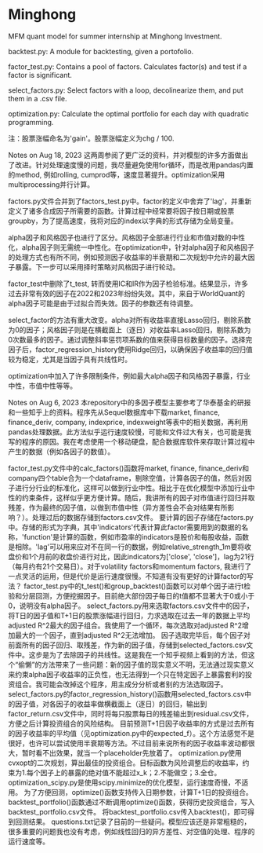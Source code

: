 # Minghong
MFM quant model for summer internship at Minghong Investment.

backtest.py: A module for backtesting, given a portofolio.

factor_test.py: Contains a pool of factors. Calculates factor(s) and test if a factor is significant.

select_factors.py: Select factors with a loop, decolinearize them, and put them in a .csv file.

optimization.py: Calculate the optimal portfolio for each day with quadratic programming.

注：股票涨幅命名为'gain'。股票涨幅定义为chg / 100.

Notes on Aug 18, 2023
这两周参阅了更广泛的资料，并对模型的许多方面做出了改进。针对处理速度慢的问题，我尽量避免使用for循环，而是改用pandas内置的method, 例如rolling, cumprod等，速度显著提升。optimization采用multiprocessing并行计算。

factors.py文件合并到了factors_test.py中。factor的定义中舍弃了'lag'，并重新定义了诸多合成因子所需要的函数。计算过程中经常要将因子按日期或股票groupby，为了提高速度，我将对应的index以字典的形式存储为全局变量。

alpha因子和风格因子也进行了区分。风格因子全部进行行业和市值对数的中性化，alpha因子则无需统一中性化。在optimization中，针对alpha因子和风格因子的处理方式也有所不同，例如预测因子收益率的半衰期和二次规划中允许的最大因子暴露。下一步可以采用择时策略对风格因子进行轮动。

factor_test中删除了t_test, 转而使用IC和IR作为因子检验标准。结果显示，许多过去非常有效的因子在2022和2023年纷纷失效。其中，来自于WorldQuant的alpha因子可能是由于过拟合而失效。因子的参数还有待调整。

select_factor的方法有重大改变。alpha对所有收益率直接Lasso回归，剔除系数为0的因子；风格因子则是在横截面上（逐日）对收益率Lasso回归，剔除系数为0次数最多的因子。通过调整斜率惩罚项系数的值来获得目标数量的因子。选择完因子后，factor_regression_history使用Ridge回归，以确保因子收益率的回归值较为稳定，尤其是当因子具有共线性时。

optimization中加入了许多限制条件，例如最大alpha因子和风格因子暴露，行业中性，市值中性等等。

Notes on Aug 6, 2023
本repository中的多因子模型主要参考了华泰基金的研报和一些知乎上的资料。程序先从Sequel数据库中下载market, finance, finance_deriv, company, indexprice, indexweight等表中的相关数据，再利用pandas处理数据。此方法似乎运行速度较慢，可能和文件过大有关，也可能是我写的程序的原因。我在考虑使用一个移动硬盘，配合数据库软件来存取计算过程中产生的数据（例如各因子的数值）。

factor_test.py文件中的calc_factors()函数将market, finance, finance_deriv和company四个table合为一个dataframe，剔除空值，计算各因子的值，然后对因子进行分行业的标准化，这样可以做到行业中性。相比于在优化模型中添加行业中性的约束条件，这样似乎更方便计算。随后，我讲所有的因子对市值进行回归并取残差，作为最终的因子值，以做到市值中性（异方差性会不会对结果有所影响？）。处理过后的数据存储到factors.csv文件。
要计算的因子存储在factors.py中。存储的形式为字典，其中'indicators'代表计算此factor需要用到的数据的名称，'function'是计算的函数，例如市盈率的indicators是股价和每股收益，函数是相除。'lag'可以用来应对不在同一行的数据，例如relative_strength_1m要将收盘价和1个月前的收盘价进行对比，因此indicators为['close', 'close']，lag为21行（每月约有21个交易日）。对于volatility factors和momentum factors, 我进行了一点灵活的运用，但是代价是运行速度很慢。不知道有没有更好的计算factor的写法？
factor_test.py中的t_test()和group_backtest()函数可以对单个因子进行t检验和分层回测，方便挖掘因子。目前绝大部份因子每日的t值都不显著大于0或小于0，说明没有alpha因子。
select_factors.py用来选取factors.csv文件中的因子，将T日的因子值和T+1日的股票涨幅进行回归，力求选取在过去一年的数据上平均adjusted R^2最大的因子组合。我使用了一个循环，每次选取对adjusted R^2增加最大的一个因子，直到adjusted R^2无法增加。
因子选取完毕后，每个因子对前面所有的因子回归、取残差，作为新的因子值，存储到selected_factors.csv文件中。这步是为了去除因子的共线性。这是我在一个知乎视频上看到的方法，但这个“偷懒”的方法带来了一些问题：新的因子值的现实意义不明，无法通过现实意义来约束alpha因子收益率的正负性，也无法得到一个只在特定因子上暴露套利的投资组合。我可能会改掉这个程序，用主成分分析或者别的方法选取因子。
select_factors.py的factor_regression_history()函数用selected_factors.csv中的因子值，对各因子的收益率做横截面上（逐日）的回归，输出到factor_return.csv文件中，同时将每只股票每日的残差输出到residual.csv文件，方便之后计算投资组合的风险结构。
目前预测T+1日因子收益率的方式是过去所有的因子收益率的平均值（见optimization.py中的expected_f）。这个方法感觉不是很好，也许可以尝试使用半衰期等方法。不过目前来说所有的因子收益率波动都很大，暂时看不出效果，就当一个placeholder先放着了。
optimization.py使用cvxopt的二次规划，算出最佳的投资组合。目标函数为风险调整后的收益率，约束为1.每个因子上的暴露的绝对值不能超过x_k；2.不能做空；3.全仓。optimization_scipy.py是使用scipy.minimize的优化模型，运行速度奇慢，不适用。
为了方便回测，optimize()函数支持传入日期参数，计算T+1日的投资组合。backtest_portfolio()函数通过不断调用optimize()函数，获得历史投资组合，写入backtest_portfolio.csv文件。
将backtest_portfolio.csv传入backtest()，即可得到回测结果。
questions.txt记录了目前的一些疑问。模型应该还是非常粗糙的，很多重要的问题我也没有考虑，例如线性回归的异方差性、对空值的处理、程序的运行速度等。
